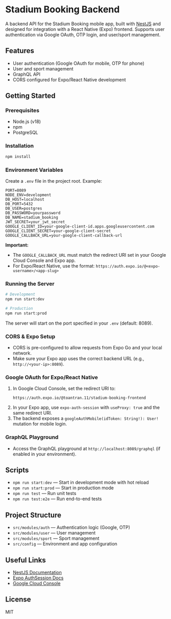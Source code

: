 # Stadium Booking Backend

A backend API for the Stadium Booking mobile app, built with [NestJS](https://nestjs.com/) and designed for integration with a React Native (Expo) frontend. Supports user authentication via Google OAuth, OTP login, and user/sport management.

## Features

- User authentication (Google OAuth for mobile, OTP for phone)
- User and sport management
- GraphQL API
- CORS configured for Expo/React Native development

## Getting Started

### Prerequisites

- Node.js (v18)
- npm
- PostgreSQL

### Installation

```bash
npm install
```

### Environment Variables

Create a `.env` file in the project root. Example:

```env
PORT=8089
NODE_ENV=development
DB_HOST=localhost
DB_PORT=5432
DB_USER=postgres
DB_PASSWORD=yourpassword
DB_NAME=stadium_booking
JWT_SECRET=your_jwt_secret
GOOGLE_CLIENT_ID=your-google-client-id.apps.googleusercontent.com
GOOGLE_CLIENT_SECRET=your-google-client-secret
GOOGLE_CALLBACK_URL=your-google-client-callback-url
```

**Important:**

- The `GOOGLE_CALLBACK_URL` must match the redirect URI set in your Google Cloud Console and Expo app.
- For Expo/React Native, use the format: `https://auth.expo.io/@<expo-username>/<app-slug>`

### Running the Server

```bash
# Development
npm run start:dev

# Production
npm run start:prod
```

The server will start on the port specified in your `.env` (default: 8089).

### CORS & Expo Setup

- CORS is pre-configured to allow requests from Expo Go and your local network.
- Make sure your Expo app uses the correct backend URL (e.g., `http://<your-ip>:8089`).

### Google OAuth for Expo/React Native

1. In Google Cloud Console, set the redirect URI to:
   ```
   https://auth.expo.io/@toantran.11/stadium-booking-frontend
   ```
2. In your Expo app, use `expo-auth-session` with `useProxy: true` and the same redirect URI.
3. The backend exposes a `googleAuthMobile(idToken: String!): User!` mutation for mobile login.

### GraphQL Playground

- Access the GraphQL playground at `http://localhost:8089/graphql` (if enabled in your environment).

## Scripts

- `npm run start:dev` — Start in development mode with hot reload
- `npm run start:prod` — Start in production mode
- `npm run test` — Run unit tests
- `npm run test:e2e` — Run end-to-end tests

## Project Structure

- `src/modules/auth` — Authentication logic (Google, OTP)
- `src/modules/user` — User management
- `src/modules/sport` — Sport management
- `src/config` — Environment and app configuration

## Useful Links

- [NestJS Documentation](https://docs.nestjs.com/)
- [Expo AuthSession Docs](https://docs.expo.dev/guides/authentication/)
- [Google Cloud Console](https://console.cloud.google.com/apis/credentials)

## License

MIT
